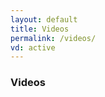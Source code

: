```yaml
---
layout: default
title: Videos
permalink: /videos/
vd: active
---
```

<h3><i class="fas fa-video"></i> Videos</h3>
<br>
